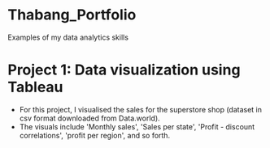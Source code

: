# Thabang_Portfolio
Examples of my data analytics skills


# Project 1: Data visualization using Tableau
- For this project, I visualised the sales for the superstore shop (dataset in csv format downloaded from Data.world).
- The visuals include 'Monthly sales', 'Sales per state', 'Profit - discount correlations', 'profit per region', and so forth.
